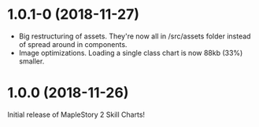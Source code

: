 # 1.0.1-0 (2018-11-27)

- Big restructuring of assets. They're now all in /src/assets folder instead of spread around in components.
- Image optimizations. Loading a single class chart is now 88kb (33%) smaller.


# 1.0.0 (2018-11-26)

Initial release of MapleStory 2 Skill Charts!
